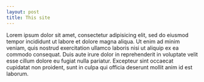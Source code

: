 ```yaml
--- 
layout: post 
title: This site
--- 
```


Lorem ipsum dolor sit amet, consectetur adipisicing elit, sed do eiusmod tempor incididunt ut labore et dolore magna aliqua. Ut enim ad minim veniam, quis nostrud exercitation ullamco laboris nisi ut aliquip ex ea commodo consequat. Duis aute irure dolor in reprehenderit in voluptate velit esse cillum dolore eu fugiat nulla pariatur. Excepteur sint occaecat cupidatat non proident, sunt in culpa qui officia deserunt mollit anim id est laborum.

<script type="text/javascript" src="http://www.wolfram.com/cdf-player/plugin/v2.1/cdfplugin.js"></script>
<script type="text/javascript">
var cdf = new cdfplugin();
cdf.setDefaultContent('<a href="http://www.wolfram.com/cdf-player/"><img  src="{{ site.baseurl}}/cdf/PathwayMapHistograms.png"></a>');
cdf.embed('{{ site.baseurl}}/cdf/PathwayMapHistograms.cdf', 804, 736);
</script>